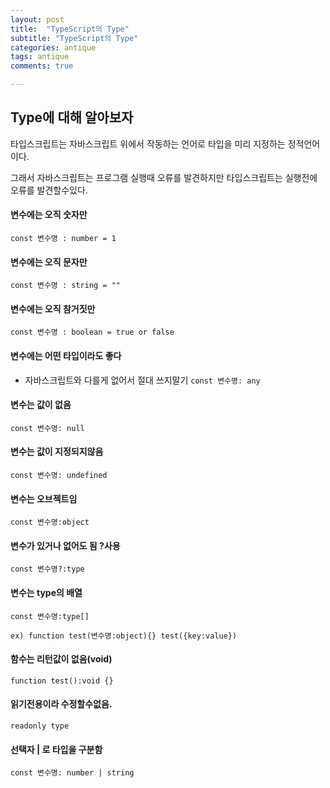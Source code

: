 ```yaml
---
layout: post
title:  "TypeScript의 Type"
subtitle: "TypeScript의 Type"
categories: antique
tags: antique
comments: true

---
```


## Type에 대해 알아보자

타입스크립트는 자바스크립트 위에서 작동하는 언어로 타입을 미리 지정하는 정적언어이다.

그래서 자바스크립트는 프로그램 실행때 오류를 발견하지만 타입스크립트는 실행전에 오류를 발견할수있다.


#### 변수에는 오직 숫자만
`const 변수명 : number = 1`

#### 변수에는 오직 문자만
`const 변수명 : string = ""`

#### 변수에는 오직 참거짓만 
`const 변수명 : boolean = true or false`

#### 변수에는 어떤 타입이라도 좋다
- 자바스크립트와 다를게 없어서 절대 쓰지말기
`const 변수명: any`

#### 변수는 값이 없음
`const 변수명: null`

#### 변수는 값이 지정되지않음
`const 변수명: undefined`

#### 변수는 오브젝트임
`const 변수명:object`

#### 변수가 있거나 없어도 됨 ?사용
`const 변수명?:type`

#### 변수는 type의 배열
`const 변수명:type[]`

`ex) function test(변수명:object){} test({key:value})`
#### 함수는 리턴값이 없음(void)
`function test():void {}`

#### 읽기전용이라 수정할수없음.
`readonly type`

#### 선택자 | 로 타입을 구분함
`const 변수명: number | string`


